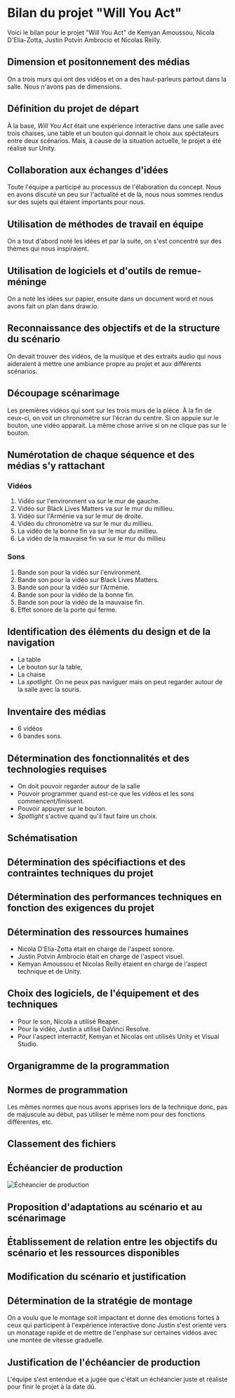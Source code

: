 # Bilan du projet "Will You Act"

Voici le bilan pour le projet "Will You Act" de Kemyan Amoussou, Nicola D'Elia-Zotta, Justin Potvin Ambrocio et Nicolas Reilly.

## Dimension et positonnement des médias
On a trois murs qui ont des vidéos et on a des haut-parleurs partout dans la salle. Nous n'avons pas de dimensions.
## Définition du projet de départ
À la base, _Will You Act_ était une expérience interactive dans une salle avec trois chaises, une table et un bouton qui donnait le choix aux spéctateurs entre deux scénarios. Mais, à cause de la situation actuelle, le projet a été réalisé sur Unity.
## Collaboration aux échanges d'idées
Toute l'équipe a participé au processus de l'élaboration du concept. Nous en avons discuté un peu sur l'actualité et de là, nous nous sommes rendus sur des sujets qui étaient importants pour nous.
## Utilisation de méthodes de travail en équipe
On a tout d'abord noté les idées et par la suite, on s'est concentré sur des thèmes qui nous inspiraient.
## Utilisation de logiciels et d'outils de remue-méninge
On a noté les idées sur papier, ensuite dans un document word et nous avons fait un plan dans draw.io.
## Reconnaissance des objectifs et de la structure du scénario
On devait trouver des vidéos, de la musique et des extraits audio qui nous aideraient à mettre une ambiance propre au projet et aux différents scénarios. 
## Découpage scénarimage
Les premières vidéos qui sont sur les trois murs de la pièce. À la fin de ceux-ci, on voit un chronomètre sur l'écran du centre. Si on appuie sur le bouton, une vidéo apparait. La même chose arrive si on ne clique pas sur le bouton.
## Numérotation de chaque séquence et des médias s'y rattachant
### Vidéos
1) Vidéo sur l'environment va sur le mur de gauche. 
2) Vidéo sur Black Lives Matters va sur le mur du millieu. 
3) Vidéo sur l'Arménie va sur le mur de droite. 
4) Vidéo du chronomètre va sur le mur du millieu. 
5) La vidéo de la bonne fin va sur le mur du millieu. 
6) La vidéo de la mauvaise fin va sur le mur du millieu

### Sons
1) Bande son pour la vidéo sur l'environment.
2) Bande son pour la vidéo sur Black Lives Matters.
3) Bande son pour la vidéo sur l'Arménie.
4) Bande son pour la vidéo de la bonne fin.
5) Bande son pour la vidéo de la mauvaise fin.
6) Effet sonore de la porte qui ferme.

## Identification des éléments du design et de la navigation
* La table
* Le bouton sur la table,
* La chaise
* La _spotlight_.
 On ne peux pas naviguer mais on peut regarder autour de la salle avec la souris.
## Inventaire des médias
* 6 vidéos 
* 6 bandes sons.
## Détermination des fonctionnalités et des technologies requises
* On doit pouvoir regarder autour de la salle
* Pouvoir programmer quand est-ce que les vidéos et les sons commencent/finissent.
* Pouvoir appuyer sur le bouton.
* _Spotlight_ s'active quand qu'il faut faire un choix.
## Schématisation

## Détermination des spécifiactions et des contraintes techniques du projet

## Détermination des performances techniques en fonction des exigences du projet

## Détermination des ressources humaines
* Nicola D'Elia-Zotta était en charge de l'aspect sonore.
* Justin Potvin Ambrocio était en charge de l'aspect visuel.
* Kemyan Amoussou et Nicolas Reilly étaient en charge de l'aspect technique et de Unity.
## Choix des logiciels, de l'équipement et des techniques
* Pour le son, Nicola a utilisé Reaper.
* Pour la vidéo, Justin a utilisé DaVinci Resolve.
* Pour l'aspect interractif, Kemyan et Nicolas ont utilisés Unity et Visual Studio.
## Organigramme de la programmation

## Normes de programmation
Les mêmes normes que nous avons apprises lors de la technique donc, pas de majuscule au début, pas utiliser le même nom pour des fonctions différentes, etc. 
## Classement des fichiers

## Échéancier de production
<img src="https://i.imgur.com/K85L3RC.png" alt="Échéancier de production">

## Proposition d'adaptations au scénario et au scénarimage

## Établissement de relation entre les objectifs du scénario et les ressources disponibles

## Modification du scénario et justification

## Détermination de la stratégie de montage
On a voulu que le montage soit impactant et donne des émotions fortes à ceux qui participent à l'expérience interactive donc Justin s'est orienté vers un monatage rapide et de mettre de l'enphase sur certaines vidéos avec une montée de vitesse graduelle.
## Justification de l'échéancier de production
L'équipe s'est entendue et a jugée que c'était un échéancier juste et réaliste pour finir le projet à la date dû.
